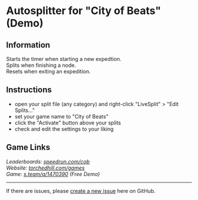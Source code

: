 # Autosplitter for "City of Beats" (Demo)
## Information
Starts the timer when starting a new expedtion.  
Splits when finishing a node.  
Resets when exiting an expedition.

## Instructions
* open your split file (any category) and right-click "LiveSplit" > "Edit Splits..."
* set your game name to "City of Beats"
* click the "Activate" button above your splits
* check and edit the settings to your liking

## Game Links
*Leaderboards: [speedrun.com/cob](https://speedrun.com/cob)*  
*Website: [torchedhill.com/games](https://torchedhill.com/games)*  
*Game: [s.team/a/1470390](https://s.team/a/1470390) (Free Demo)*

---
If there are issues, please [create a new issue](https://github.com/just-ero/AutoSplitTools/issues/new/choose) here on GitHub.